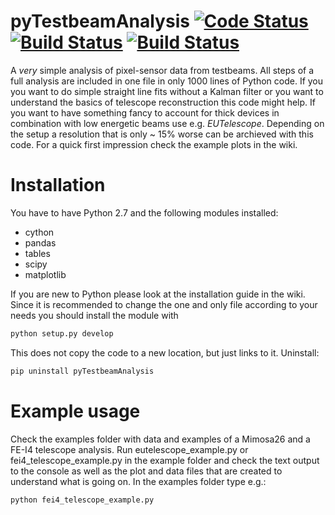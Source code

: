 # pyTestbeamAnalysis [![Code Status](https://landscape.io/github/SiLab-Bonn/pyTestbeamAnalysis/master/landscape.svg?style=flat)](https://landscape.io/github/SiLab-Bonn/pyTestbeamAnalysis/master) [![Build Status](https://travis-ci.org/SiLab-Bonn/pyTestbeamAnalysis.svg?branch=master)](https://travis-ci.org/SiLab-Bonn/pyTestbeamAnalysis) [![Build Status](https://ci.appveyor.com/api/projects/status/github/SiLab-Bonn/pyTestbeamAnalysis)](https://ci.appveyor.com/project/DavidLP/pytestbeamanalysis)
A _very_ simple analysis of pixel-sensor data from testbeams. All steps of a full analysis are included in one file in only 1000 lines of Python code. If you you want to do simple straight line fits without a Kalman filter or you want to understand the basics of telescope reconstruction this code might help. 
If you want to have something fancy to account for thick devices in combination with low energetic beams use e.g. _EUTelescope_. Depending on the setup a resolution that is only ~ 15% worse can be archieved with this code.
 For a quick first impression check the example plots in the wiki.

# Installation
You have to have Python 2.7 and the following modules installed:
- cython
- pandas
- tables
- scipy
- matplotlib

If you are new to Python please look at the installation guide in the wiki.
Since it is recommended to change the one and only file according to your needs you should install the module with
```bash
python setup.py develop
```
This does not copy the code to a new location, but just links to it.
Uninstall:
```bash
pip uninstall pyTestbeamAnalysis
```

# Example usage
Check the examples folder with data and examples of a Mimosa26 and a FE-I4 telescope analysis.
Run eutelescope_example.py or fei4_telescope_example.py in the example folder and check the text output to the console as well as the plot and data files that are created to understand what is going on.
In the examples folder type e.g.:
```bash
python fei4_telescope_example.py
```




